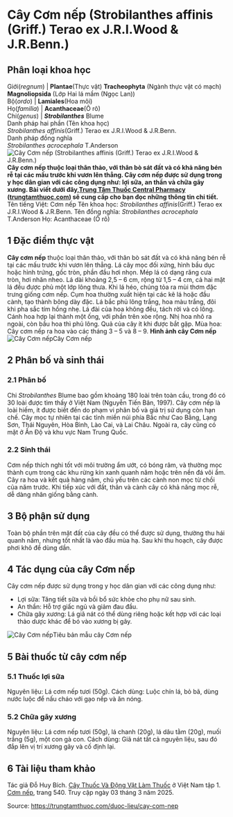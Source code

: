 # Cây Cơm nếp (Strobilanthes affinis (Griff.) Terao ex J.R.I.Wood & J.R.Benn.)

Phân loại khoa học  
---  
Giới(_regnum_) |  **Plantae**(Thực vật) **Tracheophyta** (Ngành thực vật có mạch) **Magnoliopsida** (Lớp Hai lá mầm (Ngọc Lan))  
Bộ(_ordo_) | **Lamiales**(Hoa môi)  
Họ(_familia_) | **Acanthaceae**(Ô rô)  
Chi(_genus_) | **_Strobilanthes_** Blume  
Danh pháp hai phần (Tên khoa học)  
_Strobilanthes affinis_(Griff.) Terao ex J.R.I.Wood & J.R.Benn.  
Danh pháp đồng nghĩa  
_Strobilanthes acrocephala_ T.Anderson  
![Cây Cơm nếp \(Strobilanthes affinis \(Griff.\) Terao ex J.R.I.Wood & J.R.Benn.\)](https://trungtamthuoc.com/images/others/cay-com-nep-1-6157.jpg)
**Cây cơm nếp thuộc loại thân thảo, với thân bò sát đất và có khả năng bén rễ tại các mấu trước khi vươn lên thẳng. Cây cơm nếp được sử dụng trong y học dân gian với các công dụng như: lợi sữa, an thần và chữa gãy xương. Bài viết dưới đây,[Trung Tâm Thuốc Central Pharmacy](https://trungtamthuoc.com/ "Trung Tâm Thuốc Central Pharmacy") ([trungtamthuoc.com](https://trungtamthuoc.com/ "trungtamthuoc.com")) sẽ cung cấp cho bạn đọc những thông tin chi tiết.**
Tên tiếng Việt: Cơm nếp
Tên khoa học: _Strobilanthes affinis_(Griff.) Terao ex J.R.I.Wood & J.R.Benn.
Tên đồng nghĩa: _Strobilanthes acrocephala_ T.Anderson
Họ: Acanthaceae (Ô rô)
##  1 Đặc điểm thực vật
**Cây cơm nếp** thuộc loại thân thảo, với thân bò sát đất và có khả năng bén rễ tại các mấu trước khi vươn lên thẳng. Lá cây mọc đối xứng, hình bầu dục hoặc hình trứng, gốc tròn, phần đầu hơi nhọn. Mép lá có dạng răng cưa tròn, hơi nhăn nheo. Lá dài khoảng 2,5 – 6 cm, rộng từ 1,5 – 4 cm, cả hai mặt lá đều được phủ một lớp lông thưa. Khi lá héo, chúng tỏa ra mùi thơm đặc trưng giống cơm nếp.
Cụm hoa thường xuất hiện tại các kẽ lá hoặc đầu cành, tạo thành bông dày đặc. Lá bắc phủ lông trắng, hoa màu trắng, đôi khi pha sắc tím hồng nhẹ. Lá đài của hoa không đều, tách rời và có lông. Cánh hoa hợp lại thành một ống, với phần trên xòe rộng. Nhị hoa nhô ra ngoài, còn bầu hoa thì phủ lông. Quả của cây ít khi được bắt gặp.
Mùa hoa: Cây cơm nếp ra hoa vào các tháng 3 – 5 và 8 – 9.
**Hình ảnh cây Cơm nếp**
![Cây Cơm nếp](https://trungtamthuoc.com/images/item/cay-com-nep-2.jpg)Cây Cơm nếp
##  2 Phân bố và sinh thái
### 2.1 Phân bố
Chi _Strobilanthes_ Blume bao gồm khoảng 180 loài trên toàn cầu, trong đó có 30 loài được tìm thấy ở Việt Nam (Nguyễn Tiến Bân, 1997). Cây cơm nếp là loài hiếm, ít được biết đến do phạm vi phân bố và giá trị sử dụng còn hạn chế. Cây mọc tự nhiên tại các tỉnh miền núi phía Bắc như Cao Bằng, Lạng Sơn, Thái Nguyên, Hòa Bình, Lào Cai, và Lai Châu. Ngoài ra, cây cũng có mặt ở Ấn Độ và khu vực Nam Trung Quốc.
### 2.2 Sinh thái
Cơm nếp thích nghi tốt với môi trường ẩm ướt, có bóng râm, và thường mọc thành cụm trong các khu rừng kín xanh quanh năm hoặc trên nền đá vôi ẩm. Cây ra hoa và kết quả hàng năm, chủ yếu trên các cành non mọc từ chồi của năm trước. Khi tiếp xúc với đất, thân và cành cây có khả năng mọc rễ, dễ dàng nhân giống bằng cành.
##  3 Bộ phận sử dụng
Toàn bộ phần trên mặt đất của cây đều có thể được sử dụng, thường thu hái quanh năm, nhưng tốt nhất là vào đầu mùa hạ. Sau khi thu hoạch, cây được phơi khô để dùng dần.
##  4 Tác dụng của cây Cơm nếp
Cây cơm nếp được sử dụng trong y học dân gian với các công dụng như:
  * Lợi sữa: Tăng tiết sữa và bồi bổ sức khỏe cho phụ nữ sau sinh.
  * An thần: Hỗ trợ giấc ngủ và giảm đau đầu.
  * Chữa gãy xương: Lá giã nát có thể dùng riêng hoặc kết hợp với các loại thảo dược khác để bó vào xương bị gãy.


![Cây Cơm nếp](https://trungtamthuoc.com/images/item/cay-com-nep-3.jpg)Tiêu bản mẫu cây Cơm nếp
##  5 Bài thuốc từ cây cơm nếp
### 5.1 Thuốc lợi sữa
Nguyên liệu: Lá cơm nếp tươi (50g).
Cách dùng: Luộc chín lá, bỏ bã, dùng nước luộc để nấu cháo với gạo nếp và ăn nóng.
### 5.2 Chữa gãy xương
Nguyên liệu: Lá cơm nếp tươi (50g), lá chanh (20g), lá dâu tằm (20g), muối trắng (5g), một con gà con.
Cách dùng: Giã nát tất cả nguyên liệu, sau đó đắp lên vị trí xương gãy và cố định lại.
##  6 Tài liệu tham khảo
Tác giả Đỗ Huy Bích. [Cây Thuốc Và Động Vật Làm Thuốc](https://trungtamthuoc.com/bai-viet/doc-online-va-tai-mien-phi-pdf-sach-cay-thuoc-va-dong-vat-lam-thuoc-o-viet-nam "Cây Thuốc Và Động Vật Làm Thuốc") ở Việt Nam tập 1. [Cơm nếp](https://trungtamthuoc.com/upload/pdf/cay-thuoc-va-dong-vat-lam-thuoc-tap-1-trungtamthuoc.com.pdf), trang 540. Truy cập ngày 03 tháng 3 năm 2025.


Source: https://trungtamthuoc.com/duoc-lieu/cay-com-nep